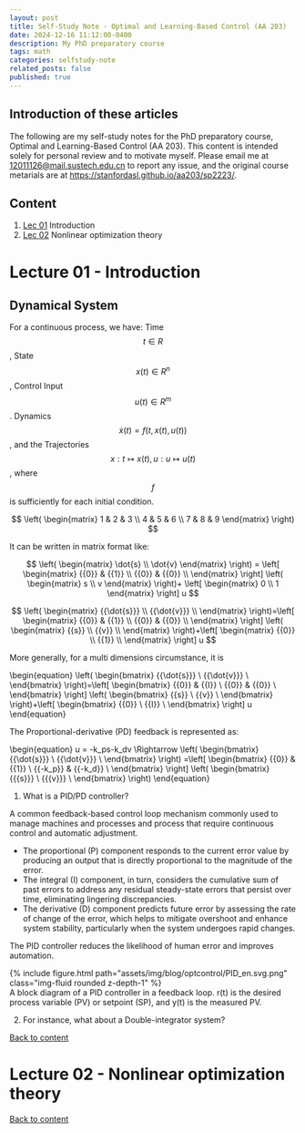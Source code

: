 ```yaml
---
layout: post
title: Self-Study Note - Optimal and Learning-Based Control (AA 203)
date: 2024-12-16 11:12:00-0400
description: My PhD preparatory course
tags: math
categories: selfstudy-note
related_posts: false
published: true
---
```


## Introduction of these articles

The following are my self-study notes for the PhD preparatory course, Optimal and Learning-Based Control (AA 203). 
This content is intended solely for personal review and to motivate myself.
Please email me at <12011126@mail.sustech.edu.cn> to report any issue, and the original course metarials are at <https://stanfordasl.github.io/aa203/sp2223/>.


## Content

1. [Lec 01](#lec_01) Introduction
2. [Lec 02](#lec_02) Nonlinear optimization theory

 
<p id="lec_01"></p>              

# Lecture 01 - Introduction

## Dynamical System

For a continuous process, we have: 
Time $$t\in R$$, State $$x(t)\in R^n$$, Control Input $$u(t)\in R^m$$.
Dynamics $$\dot{x}(t) = f (t,x(t), u(t))$$, and the Trajectories $$x:t\mapsto  x(t), u:u\mapsto  u(t)$$, where $$f$$ is sufficiently for each initial condition.

$$
 \left(  \begin{matrix}
   1 & 2 & 3 \\
   4 & 5 & 6 \\
   7 & 8 & 9
  \end{matrix} \right)
$$

It can be written in matrix format like:

$$
 \left(  \begin{matrix}
   \dot{s} \\ \dot{v}
  \end{matrix} \right) = 
  \left[ \begin{matrix} {{0}} & {{1}} \\ {{0}} & {{0}} \\ \end{matrix} \right] \left(  \begin{matrix}
   s \\ v
  \end{matrix} \right)+ 
  \left[  \begin{matrix}
   0 \\ 1
  \end{matrix} \right] u
$$



$$
\left( \begin{matrix} {{\dot{s}}} \\ {{\dot{v}}} \\ \end{matrix} \right)=\left[ \begin{matrix} {{0}} & {{1}} \\ {{0}} & {{0}} \\ \end{matrix} \right] \left( \begin{matrix} {{s}} \\ {{v}} \\ \end{matrix} \right)+\left[ \begin{matrix} {{0}} \\ {{1}} \\ \end{matrix} \right] u 
$$

More generally, for a multi dimensions circumstance, it is

\begin{equation}
\left( \begin{bmatrix} {{\dot{s}}} \\ {{\dot{v}}} \\ \end{bmatrix} \right)=\left[ \begin{bmatrix} {{0}} & {{I}} \\ {{0}} & {{0}} \\ \end{bmatrix} \right] \left( \begin{bmatrix} {{s}} \\ {{v}} \\ \end{bmatrix} \right)+\left[ \begin{bmatrix} {{0}} \\ {{I}} \\ \end{bmatrix} \right] u 
\end{equation}

The Proportional-derivative (PD) feedback is represented as:

\begin{equation}
u = -k_ps-k_dv \Rightarrow \left( \begin{bmatrix} {{\dot{s}}} \\ {{\dot{v}}} \\ \end{bmatrix} \right) =\left[ \begin{bmatrix} {{0}} & {{1}} \\ {{-k_p}} & {{-k_d}} \\ \end{bmatrix} \right] \left( \begin{bmatrix} {{{s}}} \\ {{{v}}} \\ \end{bmatrix} \right) 
\end{equation}


1. What is a PID/PD controller?

A common feedback-based control loop mechanism commonly used to manage machines and processes and process that require continuous control and automatic adjustment.
- The proportional (P) component responds to the current error value by producing an output that is directly proportional to the magnitude of the error.
-  The integral (I) component, in turn, considers the cumulative sum of past errors to address any residual steady-state errors that persist over time, eliminating lingering discrepancies.
- The derivative (D) component predicts future error by assessing the rate of change of the error, which helps to mitigate overshoot and enhance system stability, particularly when the system undergoes rapid changes.

The PID controller reduces the likelihood of human error and improves automation.

<div class="row mt-3">
    <div class="col-sm mt-3 mt-md-0">
        {% include figure.html path="assets/img/blog/optcontrol/PID_en.svg.png" class="img-fluid rounded z-depth-1" %}
    </div>
</div>
<div class="caption">
    A block diagram of a PID controller in a feedback loop. r(t) is the desired process variable (PV) or setpoint (SP), and y(t) is the measured PV.
</div>

2. For instance, what about a Double-integrator system?


[Back to content](#content)         
 
<p id="lec_02"></p>              

# Lecture 02 - Nonlinear optimization theory


[Back to content](#content)
